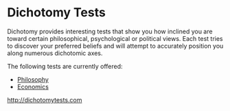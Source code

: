 # Dichotomy Tests
Dichotomy provides interesting tests that show you how inclined you are toward certain philosophical, psychological or political views. Each test tries to discover your preferred beliefs and will attempt to accurately position you along numerous dichotomic axes.

The following tests are currently offered:

* [Philosophy](http://dichotomytests.com/test.html?id=0)
* [Economics](http://dichotomytests.com/test.html?id=1)

<http://dichotomytests.com>
